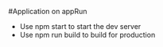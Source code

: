#Application on appRun

* Use npm start to start the dev server
* Use npm run build to build for production
